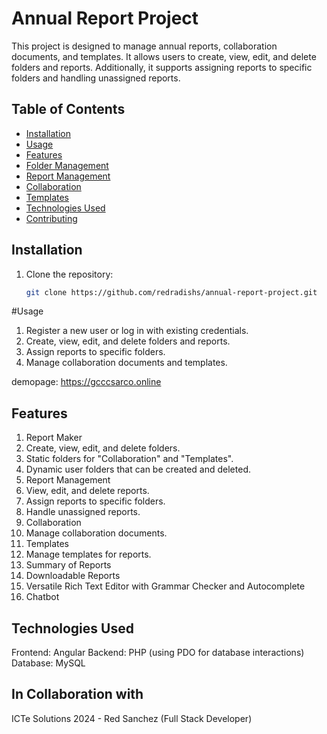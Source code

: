 # Annual Report Project

This project is designed to manage annual reports, collaboration documents, and templates. It allows users to create, view, edit, and delete folders and reports. Additionally, it supports assigning reports to specific folders and handling unassigned reports.

## Table of Contents

- [Installation](#installation)
- [Usage](#usage)
- [Features](#features)
- [Folder Management](#folder-management)
- [Report Management](#report-management)
- [Collaboration](#collaboration)
- [Templates](#templates)
- [Technologies Used](#technologies-used)
- [Contributing](#contributing)

## Installation

1. Clone the repository:
   ```sh
   git clone https://github.com/redradishs/annual-report-project.git


#Usage
1. Register a new user or log in with existing credentials.
2. Create, view, edit, and delete folders and reports.
3. Assign reports to specific folders.
4. Manage collaboration documents and templates.

demopage: https://gcccsarco.online


## Features
1. Report Maker
2. Create, view, edit, and delete folders.
3. Static folders for "Collaboration" and "Templates".
4. Dynamic user folders that can be created and deleted.
5. Report Management
6. View, edit, and delete reports.
9. Assign reports to specific folders.
10. Handle unassigned reports.
11. Collaboration
12. Manage collaboration documents.
13. Templates
14. Manage templates for reports.
15. Summary of Reports
16. Downloadable Reports
17. Versatile Rich Text Editor with Grammar Checker and Autocomplete
18. Chatbot

## Technologies Used
Frontend: Angular
Backend: PHP (using PDO for database interactions)
Database: MySQL



## In Collaboration with

ICTe Solutions 2024 - Red Sanchez (Full Stack Developer)

   
